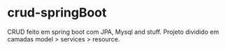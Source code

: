 # crud-springBoot

CRUD feito em spring boot com JPA, Mysql and stuff.
Projeto dividido em camadas model > services > resource.
